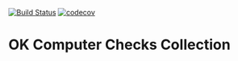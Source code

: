 [![Build Status](https://travis-ci.com/carabao-capital/okcomputer-checks.svg?branch=master)](https://travis-ci.com/carabao-capital/okcomputer-checks)
[![codecov](https://codecov.io/gh/carabao-capital/okcomputer-checks/branch/master/graph/badge.svg)](https://codecov.io/gh/carabao-capital/okcomputer-checks)

# OK Computer Checks Collection